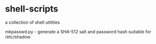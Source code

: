 # shell-scripts
a collection of shell utilities

mkpasswd.py - generate a SHA-512 salt and password hash suitable for /etc/shadow
